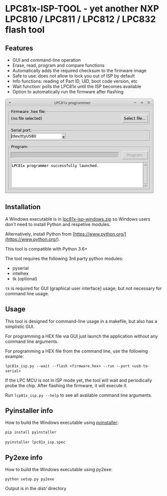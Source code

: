 # LPC81x-ISP-TOOL - yet another NXP LPC810 / LPC811 / LPC812 / LPC832 flash tool

## Features

- GUI and command-line operation
- Erase, read, program and compare functions
- Automatically adds the required checksum to the firmware image
- Safe to use: does not allow to lock you out of ISP by default
- Info functions: reading of Part ID, UID, boot code version, etc
- Wait function: polls the LPC81x until the ISP becomes available
- Option to automatically run the firmware after flashing


![LPC81x-ISP-tool screenshot](lpc81x_isp-screenshot.png "LPC81x-ISP-tool screenshot")


## Installation

A Windows executable is in [lpc81x-isp-windows.zip](lpc81x-isp-windows-64bit.zip) so Windows users don't need to install Python and respetive modules.

Alternatively, install Python from [https://www.python.org/](https://www.python.org/).

This tool is compatible with Python 3.6+

The tool requires the following 3rd party python modules:
- pyserial
- intelhex
- tk (optional)

`tk` is required for GUI (graphical user interface] usage; but not necessary  for command line usage.


## Usage

This tool is designed for command-line usage in a makefile, but also has a simplistic GUI.

For programming a HEX file via GUI just launch the application without any command line arguments.

For programming a HEX file from the command line, use the following example:

```
lpc81x_isp.py --wait --flash <firmware.hex> --run --port <usb-to-serial>
```

If the LPC MCU is not in ISP mode yet, the tool will wait and periodically probe the chip. After flashing the firmware, it will execute it.

Run ``lcp81x_isp.py --help`` to see all available command line arguments.


## Pyinstaller info

How to build the Windows executable using [pyinstaller](https://www.pyinstaller.org/):

```
pip install pyinstaller

pyinstaller lpc81x_isp.spec
```


## Py2exe info

How to build the Windows executable using py2exe:

```
python setup.py py2exe
```

Output is in the *dist/* directory

